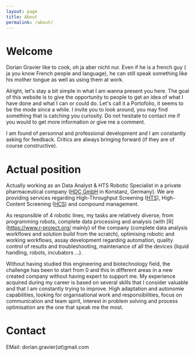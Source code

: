 ```yaml
---
layout: page
title: About
permalink: /about/
---
```

# Welcome

Dorian Gravier like to cook, oh ja aber nicht nur. Even if he is a french guy ( ja you know French people and language), he can still speak something like his mother tongue as well as using them at work.

Alright, let's stay a bit simple in what I am wanna present you here. The goal of this website is to give the opportunity to people to get an idea of what I have done and what I can or could do. Let's call it a Portofolio, it seems to be the mode since a while. 
I invite you to look around, you may find something that is catching you curiosity. Do not hesitate to contact me if you would to get more information or give me a comment. 

I am found of personnal and professional development and I am constantly asking for feedback. Critics are always bringing forward (if they are of course constructive).

# Actual position

Actually working as an Data Analyst & HTS Robotic Specialist in a private pharmaceutical company ([HDC GmbH](http://hit-discovery.de/index.php?id=2) in Konstanz, Germany). We are providing services regarding High-Throughput Screening ([HTS](http://en.wikipedia.org/wiki/High-throughput_screening)), High-Content Screening ([HCS](https://en.wikipedia.org/wiki/High-content_screening)) and compound management.

As responsible of 4 robotic lines, my tasks are relatively diverse, from programming robots, complete data processing and analysis (with [R](https://www.r-project.org/ mainly) of the company (complete data analysis workflows and solution build from the scratch), optimising robotic and working workflows, assay development regarding automation, quality control of results and troubleshooting, maintenance of all the devices (liquid handling, robots, incubators ...).

Without having studied this engineering and biotechnology field, the challenge has been to start from 0 and this in different areas in a new created company without having expert to support me.
My experience acquired during my career is based on several skills that I consider valuable and that I am constantly trying to improve. High adaptation and autonomie capabilities, looking for organisational work  and responsibilities, focus on communication and team spirit, interest in problem solving and process optimisation are the one that speak me the most.



# Contact
EMail: dorian.gravier(*at*)gmail.com

